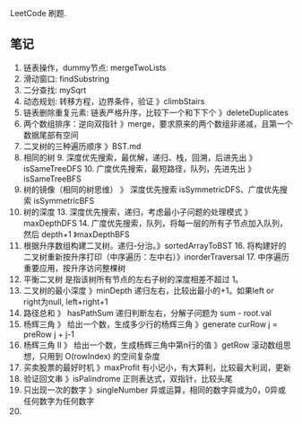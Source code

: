 LeetCode 刷题.

## 笔记
1. 链表操作，dummy节点: mergeTwoLists
2. 滑动窗口: findSubstring 
3. 二分查找: mySqrt
4. 动态规划: 转移方程，边界条件，验证 》climbStairs 
5. 链表删除重复元素: 链表严格升序，比较下一个和下下个 》deleteDuplicates
6. 两个数组排序：逆向双指针 》merge，要求原来的两个数组非递减，且第一个数据尾部有空间
7. 二叉树的三种遍历顺序 》BST.md
8. 相同的树
   9. 深度优先搜索，最优解，递归、栈，回溯，后进先出 》isSameTreeDFS
   10. 广度优先搜索，最短路径，队列，先进先出 》isSameTreeBFS
11. 树的镜像（相同的树思维） 》 深度优先搜索 isSymmetricDFS、广度优先搜索 isSymmetricBFS
12. 树的深度
    13. 深度优先搜索，递归，考虑最小子问题的处理模式 》maxDepthDFS 
    14. 广度优先搜索，队列，将每一层的所有子节点加入队列，然后 depth+1 》maxDepthBFS
15. 根据升序数组构建二叉树。递归-分治。》sortedArrayToBST
    16. 将构建好的二叉树重新按升序打印（中序遍历：左中右）》inorderTraversal
    17. 中序遍历重要应用，按升序访问整棵树 
18. 平衡二叉树 是指该树所有节点的左右子树的深度相差不超过 1。
19. 二叉树的最小深度 》minDepth 递归左右，比较出最小的+1。如果left or right为null, left+right+1
20. 路径总和 》 hasPathSum 递归判断左右，分解子问题为 sum - root.val
21. 杨辉三角 》 给出一个数，生成多少行的杨辉三角 》generate  curRow j = preRow j + j-1
22. 杨辉三角 II 》 给出一个数，生成杨辉三角中第n行的值 》getRow 滚动数组思想，只用到 O(rowIndex) 的空间复杂度
23. 买卖股票的最好时机 》maxProfit 有小记小，有大算利，比较最大利润，更新
24. 验证回文串 》isPalindrome 正则表达式，双指针，比较头尾
25. 只出现一次的数字 》singleNumber 异或运算，相同的数字异或为0，0异或任何数字为任何数字
26. 